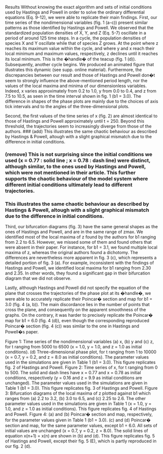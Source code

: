 Results
Without knowing the exact algorithm and sets of initial conditions used by Hastings and Powell in order to solve the ordinary differential equations (Eq. 9-12), we were able to replicate their main findings. First, our time series of the nondimensional variables (fig. 1 (a-c)) present similar patterns as those identified by Hastings and Powell. We observed that the standardized population densities of X, Y, and Z (Eq. 5-7) oscillate in a period of around 125 time steps. In a cycle, the population densities of species X and Y oscillate while that of species Z grows. At the point where z reaches its maximum value within the cycle, and where y and x reach their local minimum and maximum values, respectively, z declines until it reaches its local minimum. This is the �handle� of the teacup (fig. 1 (d)). Subsequently, another cycle begins. We produced an animated figure that illustrates this dynamic (see supp. online material). Furthermore, the discrepancies between our result and those of Hastings and Powell don�t seem to strongly influence the above-mentioned period length, nor the values of the local maxima and minima of our dimensionless variables. Indeed, x varies approximately from 0.2 to 1.0, y from 0.0 to 0.4, and z from 7.5 to 10.5, as seen in the time interval shown in fig. 1 (b1 = 3.0). The difference in shapes of the phase plots are mainly due to the choices of axis tick intervals and to the angles of the three-dimensional plots. 

Second, the first values of the time series of x (fig. 2) are almost identical to those of Hastings and Powell approximately until t = 250. Beyond this threshold, the trajectories seem to increasingly diverge from those of the authors. ### (add) This illustrates the same chaotic behaviour as described by Hastings & Powell, altough with a slight graphical mismatch due to the difference in initial conditions.
### (remove) This is not surprising since the initial conditions we used (x = 0.77 : solid line ; x = 0.78 : dash line) were distinct, although similar, to the ones used by Hastings and Powell, which were not mentioned in their article. This further supports the chaotic behaviour of the model system where different initial conditions ultimately lead to different trajectories.
### This illustrates the same chaotic behaviour as described by Hastings & Powell, altough with a slight graphical mismatch due to the difference in initial conditions.

Third, our bifurcation diagrams (fig. 3) have the same general shapes as the ones of Hastings and Powell, and are in the same range of zmax. We identified most of the local maxima of z found by the authors for b1 ranging from 2.2 to 6.5. However, we missed some of them and found others that were absent in their paper. For instance, for b1 = 3.1, we found multiple local maxima of z, whereas the original authors found a dichotomy. The differences are nevertheless more apparent in fig. 3 (c), which represents a detailed portion of fig. 3 (a). For example, inconsistent with the findings of Hastings and Powell, we identified local maxima for b1 ranging from 2.30 and 2.35. In other words, they found a significant gap in their bifurcation diagram that we did not observe.

Lastly, although Hastings and Powell did not specify the equation of the plane that crosses the trajectories of the phase plot at its �handle�, we were able to accurately replicate their Poincar� section and map for b1 = 3.0 (fig. 4 (a, b)). The main discordance lies in the number of points that cross the plane, and consequently on the apparent smoothness of the graphs. On the contrary, it was harder to precisely replicate the Poincar� map for b1 = 6.0 (fig. 4 (d)), even though the corresponding reproduced Poincar� section (fig. 4 (c)) was similar to the one in Hastings and Powell�s paper.



Figure 1: Time series of the nondimensional variables (a) x, (b) y and (c) z, for t ranging from 5000 to 6500 (x = 1.0, y = 1.0, and z = 1.0 as initial conditions). (d) Three-dimensional phase plot, for t ranging from 1 to 10000 (x = 0.7, y = 0.2, and z = 8.0 as initial conditions). The parameter values used in the simulations are given in Table 1 (b1 = 3.0). This figure replicates fig. 2 of Hastings and Powell.
Figure 2: Time series of x, for t ranging from 0 to 500. The solid and dash lines have  x = 0.77 and x = 0.78 as initial conditions, respectively (y = 0.16 and z = 9.9 as initial conditions are unchanged). The parameter values used in the simulations are given in Table 1 (b1 = 3.0). This figure replicates fig. 3 of Hastings and Powell.
Figure 3: Bifurcation diagrams of the local maxima of z plotted against b1 which ranges from (a) 2.2 to 3.2, (b) 3.0 to 6.5, and (c) 2.25 to 2.6. The other parameter values used in the simulations are given in Table 1 (x = 1.0, y = 1.0, and z = 1.0 as initial conditions). This figure replicates fig. 4 of Hastings and Powell.
Figure 4: (a) and (b) Poincar� section and map, respectively, for the parameter values given in Table 1 (b1 = 3.0).  (c) and (d) Poincar� section and map, for the same parameter values, except b1 = 6.0. All sets of initial values are unchanged (x = 0.7, y = 0.2, z = 8.0). The solid lines of equation x(n+1) = x(n) are shown in (b) and (d). This figure replicates fig. 5 of Hastings and Powell, except their fig. 5 (E), which is partly reproduced in our fig. 2 (d).
